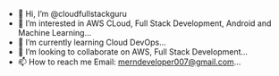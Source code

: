 - 👋 Hi, I’m @cloudfullstackguru
- 👀 I’m interested in AWS CLoud, Full Stack Development, Android and Machine Learning...
- 🌱 I’m currently learning Cloud DevOps...
- 💞️ I’m looking to collaborate on AWS, Full Stack Development...
- 📫 How to reach me Email: merndeveloper007@gmail.com...

<!---
cloudfullstackguru/cloudfullstackguru is a ✨ special ✨ repository because its `README.md` (this file) appears on your GitHub profile.
You can click the Preview link to take a look at your changes.
--->
